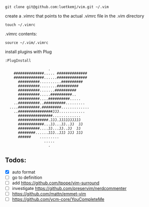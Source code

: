 `git clone git@github.com:luetkemj/vim.git ~/.vim`

create a .vimrc that points to the actual .vimrc file in the .vim directory

`touch ~/.vimrc`

.vimrc contents:

`source ~/.vim/.vimrc`

install plugins with Plug

`:PlugInstall`

```
                    .
    ##############..... ##############
    ##############......##############
      ##########..........##########
      ##########........##########
      ##########.......##########
      ##########.....##########..
      ##########....##########.....
    ..##########..##########.........
  ....##########.#########.............
    ..################JJJ............
      ################.............
      ##############.JJJ.JJJJJJJJJJ
      ############...JJ...JJ..JJ  JJ
      ##########....JJ...JJ..JJ  JJ
      ########......JJJ..JJJ JJJ JJJ
      ######    .........
                  .....
                    .
```

## Todos:

- [x] auto format
- [ ] go to definition
- [ ] add https://github.com/tpope/vim-surround
- [ ] investigate https://github.com/preservim/nerdcommenter
- [ ] https://github.com/mattn/emmet-vim
- [ ] https://github.com/ycm-core/YouCompleteMe
